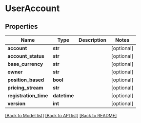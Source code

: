 # UserAccount

## Properties
Name | Type | Description | Notes
------------ | ------------- | ------------- | -------------
**account** | **str** |  | [optional] 
**account_status** | **str** |  | [optional] 
**base_currency** | **str** |  | [optional] 
**owner** | **str** |  | [optional] 
**position_based** | **bool** |  | [optional] 
**pricing_stream** | **str** |  | [optional] 
**registration_time** | **datetime** |  | [optional] 
**version** | **int** |  | [optional] 

[[Back to Model list]](../README.md#documentation-for-models) [[Back to API list]](../README.md#documentation-for-api-endpoints) [[Back to README]](../README.md)


